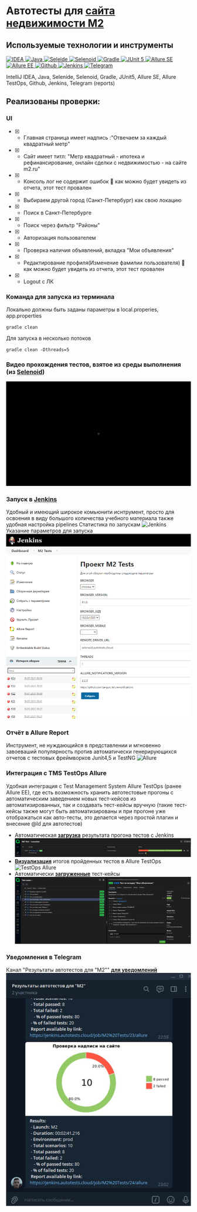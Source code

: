 
# Автотесты для [**сайта недвижимости M2**](https://m2.ru)

## Используемые технологии и инструменты

<a href="https://www.jetbrains.com/idea/">
    <img src="https://starchenkov.pro/qa-guru/img/skills/Intelij_IDEA.svg" width="40" height="40"  alt="IDEA"/>
</a>
<a href="https://www.jetbrains.com/idea/">
    <img src="https://starchenkov.pro/qa-guru/img/skills/Java.svg" width="40" height="40"  alt="Java"/>
</a>
<a href="https://www.jetbrains.com/idea/">
    <img src="https://starchenkov.pro/qa-guru/img/skills/Selenide.svg" width="40" height="40"  alt="Seleide"/>
</a>
<a href="https://www.jetbrains.com/idea/">
    <img src="https://starchenkov.pro/qa-guru/img/skills/Selenoid.svg" width="40" height="40"  alt="Selenoid"/>
</a>
<a href="https://www.jetbrains.com/idea/">
    <img src="https://starchenkov.pro/qa-guru/img/skills/Gradle.svg" width="40" height="40"  alt="Gradle"/>
</a>
<a href="https://www.jetbrains.com/idea/">
    <img src="https://starchenkov.pro/qa-guru/img/skills/JUnit5.svg" width="40" height="40"  alt="JUnit 5"/>
</a>
<a href="https://www.jetbrains.com/idea/">
    <img src="https://starchenkov.pro/qa-guru/img/skills/Allure_Report.svg" width="40" height="40"  alt="Allure SE"/>
</a>
<a href="https://www.jetbrains.com/idea/">
    <img src="https://starchenkov.pro/qa-guru/img/skills/Allure_EE.svg" width="40" height="40"  alt="Allure EE"/>
</a>
<a href="https://www.jetbrains.com/idea/">
    <img src="https://starchenkov.pro/qa-guru/img/skills/Github.svg" width="40" height="40"  alt="Github"/>
</a>
<a href="https://www.jetbrains.com/idea/">
    <img src="https://starchenkov.pro/qa-guru/img/skills/Jenkins.svg" width="40" height="40"  alt="Jenkins"/>
</a>
<a href="https://www.jetbrains.com/idea/">
    <img src="https://starchenkov.pro/qa-guru/img/skills/Telegram.svg" width="40" height="40"  alt="Telegram"/>
</a>


IntelliJ IDEA, Java, Selenide, Selenoid, Gradle, JUnit5, Allure SE, Allure TestOps, Github, Jenkins, Telegram (reports)

## Реализованы проверки:
### UI
- [X] - Главная страница имеет надпись :"Отвечаем за каждый квадратный метр"
- [X] - Сайт имеет титл: "Метр квадратный - ипотека и рефинансирование, онлайн сделки с недвижимостью - на сайте m2.ru"
- [X] - Консоль лог не содержит ошибок :rotating_light: как можно будет увидеть из отчета, этот тест провален
- [X] - Выбираем другой город (Санкт-Петербург) как свою локацию
- [X] - Поиск в Санкт-Петербурге
- [X] - Поиск через фильтр "Районы"
- [X] - Авторизация пользователем
- [X] - Проверка наличия объявлений, вкладка "Мои объявления"
- [X] - Редактирование профиля(Изменение фамилии пользователя) :rotating_light: как можно будет увидеть из отчета, этот тест провален
- [X] - Logout с ЛК
    
### Команда для запуска из терминала
Локально должны быть заданы параметры в local.properies, app.properties
```
gradle clean
```
Для запуска в несколько потоков
```
gradle clean -Dthreads=5
```
### Видео прохождения тестов, взятое из среды выполнения (из [**Selenoid**](https://selenoid.autotests.cloud/#/))
![Selenoid](src/test/resources/files/test.gif)

### Запуск в [**Jenkins**](https://jenkins.autotests.cloud/job/M2%20Tests/build?delay=0sec)
Удобный и имеющий широкое комьюнити иснтрумент, просто для освоения в виду большого количества учебного материала также удобная настройка pipelines
Статистика по запускам
![Jenkins](src/test/resources/files/Jenkins1.bmp
)
Указание параметров для запуска
![Jenkins](src/test/resources/files/Jenkins2.bmp)

### Отчёт в Allure Report
Инструмент, не нуждающийся в представлении и мгновенно завоеваший популярность против автоматически генерирующихся отчетов с тестовых фреймворков Junit4,5 и TestNG
![Allure](src/test/resources/files/AllureReport.bmp)

### Интеграция с TMS TestOps Allure
Удобная интеграция с Test Management System  Allure TestOps (ранее Allure EE), где есть возможность
хранить автотестовые прогоны с автоматическим заведением новых тест-кейсов из автоматизированных, так и создавать тест-кейсы вручную
(такие тест-кейсы также могут быть автоматизированы и при прогоне уже отображаться как авто-тесты, это делается через простой плагин и внесение @Id для автотестов)
- Автоматическая [**загрузка**](https://allure.autotests.cloud/project/279/launches) результата прогона тестов с Jenkins
![TestOps Allure](src/test/resources/files/testOps2.bmp)
- [**Визуализация**](https://allure.autotests.cloud/launch/5368) итогов пройденных тестов в Allure TestOps
![TestOps Allure](src/test/resources/files/testOps1.bmp)
- Автоматически [**загруженные**](https://allure.autotests.cloud/project/279/test-cases?treeId=0) тест-кейсы
![TestOps Allure](src/test/resources/files/testOps3.bmp)
### Уведомления в Telegram
Канал "Результаты автотестов для "M2"" [**для уведомлений**](https://t.me/m2m2m2m2m2m2m2m2m2m2m2m2m22m2)
![Telegram](src/test/resources/files/Telegram.bmp)


